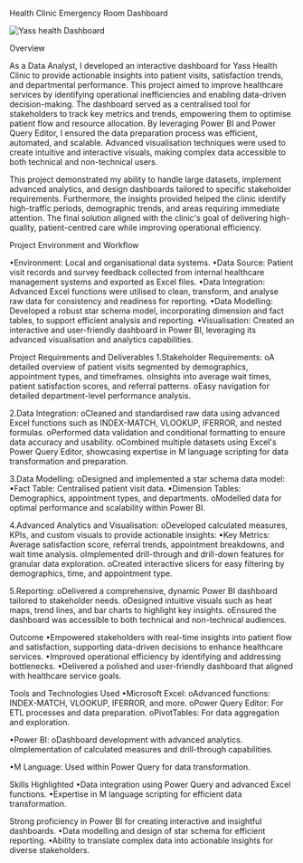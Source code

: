 Health Clinic Emergency Room Dashboard


![Yass health Dashboard](https://github.com/user-attachments/assets/543d770c-eda5-4ae0-9afc-6a7d263a5709)

Overview

As a Data Analyst, I developed an interactive dashboard for Yass Health Clinic to provide actionable insights into patient visits, satisfaction trends, and departmental performance. This project aimed to improve healthcare services by identifying operational inefficiencies and enabling data-driven decision-making. The dashboard served as a centralised tool for stakeholders to track key metrics and trends, empowering them to optimise patient flow and resource allocation. By leveraging Power BI and Power Query Editor, I ensured the data preparation process was efficient, automated, and scalable. Advanced visualisation techniques were used to create intuitive and interactive visuals, making complex data accessible to both technical and non-technical users.

This project demonstrated my ability to handle large datasets, implement advanced analytics, and design dashboards tailored to specific stakeholder requirements. Furthermore, the insights provided helped the clinic identify high-traffic periods, demographic trends, and areas requiring immediate attention. The final solution aligned with the clinic's goal of delivering high-quality, patient-centred care while improving operational efficiency.

Project Environment and Workflow

•Environment: Local and organisational data systems.
•Data Source: Patient visit records and survey feedback collected from internal healthcare management systems and exported as Excel files.
•Data Integration: Advanced Excel functions were utilised to clean, transform, and analyse raw data for consistency and readiness for reporting.
•Data Modelling: Developed a robust star schema model, incorporating dimension and fact tables, to support efficient analysis and reporting.
•Visualisation: Created an interactive and user-friendly dashboard in Power BI, leveraging its advanced visualisation and analytics capabilities.

Project Requirements and Deliverables
1.Stakeholder Requirements:
oA detailed overview of patient visits segmented by demographics, appointment types, and timeframes.
oInsights into average wait times, patient satisfaction scores, and referral patterns.
oEasy navigation for detailed department-level performance analysis.

2.Data Integration:
oCleaned and standardised raw data using advanced Excel functions such as INDEX-MATCH, VLOOKUP, IFERROR, and nested formulas.
oPerformed data validation and conditional formatting to ensure data accuracy and usability.
oCombined multiple datasets using Excel's Power Query Editor, showcasing expertise in M language scripting for data transformation and preparation.

3.Data Modelling:
oDesigned and implemented a star schema data model:
▪Fact Table: Centralised patient visit data.
▪Dimension Tables: Demographics, appointment types, and departments.
oModelled data for optimal performance and scalability within Power BI.

4.Advanced Analytics and Visualisation:
oDeveloped calculated measures, KPIs, and custom visuals to provide actionable insights:
▪Key Metrics: Average satisfaction score, referral trends, appointment breakdowns, and wait time analysis.
oImplemented drill-through and drill-down features for granular data exploration.
oCreated interactive slicers for easy filtering by demographics, time, and appointment type.

5.Reporting:
oDelivered a comprehensive, dynamic Power BI dashboard tailored to stakeholder needs.
oDesigned intuitive visuals such as heat maps, trend lines, and bar charts to highlight key insights.
oEnsured the dashboard was accessible to both technical and non-technical audiences.

Outcome
•Empowered stakeholders with real-time insights into patient flow and satisfaction, supporting data-driven decisions to enhance healthcare services.
•Improved operational efficiency by identifying and addressing bottlenecks.
•Delivered a polished and user-friendly dashboard that aligned with healthcare service goals.

Tools and Technologies Used
•Microsoft Excel:
oAdvanced functions: INDEX-MATCH, VLOOKUP, IFERROR, and more.
oPower Query Editor: For ETL processes and data preparation.
oPivotTables: For data aggregation and exploration.

•Power BI:
oDashboard development with advanced analytics.
oImplementation of calculated measures and drill-through capabilities.

•M Language: Used within Power Query for data transformation.

Skills Highlighted
•Data integration using Power Query and advanced Excel functions.
•Expertise in M language scripting for efficient data transformation.

Strong proficiency in Power BI for creating interactive and insightful dashboards.
•Data modelling and design of star schema for efficient reporting.
•Ability to translate complex data into actionable insights for diverse stakeholders.

